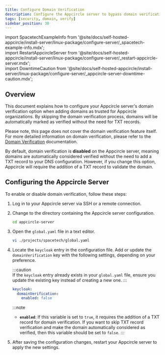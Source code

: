 ```yaml
---
title: Configure Domain Verification
description: Configure the Appcircle server to bypass domain verification when adding domains to an organization or verify them using DNS records.
tags: [security, domain, verify]  
sidebar_position: 30  
---
```


import SpacetechExampleInfo from '@site/docs/self-hosted-appcircle/install-server/linux-package/configure-server/_spacetech-example-info.mdx';  
import RestartAppcircleServer from '@site/docs/self-hosted-appcircle/install-server/linux-package/configure-server/_restart-appcircle-server.mdx';  
import DowntimeCaution from '@site/docs/self-hosted-appcircle/install-server/linux-package/configure-server/_appcircle-server-downtime-caution.mdx';  

## Overview

This document explains how to configure your Appcircle server's domain verification option when adding domains as trusted for Appcircle organizations. By skipping the domain verification process, domains will be automatically marked as verified without the need for TXT records.

Please note, this page does not cover the domain verification feature itself. For more detailed information on domain verification, please refer to the [Domain Verification](/account/my-organization/security/domain-verification) documentation.

By default, domain verification is **disabled** on the Appcircle server, meaning domains are automatically considered verified without the need to add a TXT record to your DNS configuration. However, if you change this option, Appcircle will require the addition of a TXT record to validate the domain.

## Configuring the Appcircle Server

To enable or disable domain verification, follow these steps:

<DowntimeCaution />

1. Log in to your Appcircle server via SSH or a remote connection.

2. Change to the directory containing the Appcircle server configuration.

   ```bash
   cd appcircle-server
   ```

3. Open the `global.yaml` file in a text editor.

   <SpacetechExampleInfo />

   ```bash
   vi ./projects/spacetech/global.yaml
   ```

4. Locate the `keycloak` entry in the configuration file. Add or update the `domainVerification` key with the following settings, depending on your preference.

   :::caution  
   If the `keycloak` entry already exists in your `global.yaml` file, ensure you update the existing key instead of creating a new one.
   :::

   ```yaml
   keycloak:
     domainVerification:
       enabled: false
   ```

   :::note  
   - **`enabled`**: If this variable is set to `true`, it requires the addition of a TXT record for domain verification. If you want to skip TXT record verification and make the domain automatically considered as verified, then this variable should be set to `false`.
   :::

5. After saving the configuration changes, restart your Appcircle server to apply the new settings.

   <RestartAppcircleServer />
